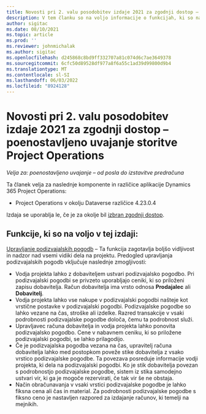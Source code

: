 ```yaml
---
title: Novosti pri 2. valu posodobitev izdaje 2021 za zgodnji dostop – poenostavljeno uvajanje storitve Project Operations
description: V tem članku so na voljo informacije o funkcijah, ki so na voljo v 2. valu posodobitev izdaje 2021 za zgodnji dostop poenostavljenega uvajanja storitve Project Operations.
author: sigitac
ms.date: 08/10/2021
ms.topic: article
ms.prod: ''
ms.reviewer: johnmichalak
ms.author: sigitac
ms.openlocfilehash: d245868c8bd9ff332707a81c074d6c7ae3649378
ms.sourcegitcommit: 6cfc50d89528df977a8f6a55c1ad39d99800d9b4
ms.translationtype: MT
ms.contentlocale: sl-SI
ms.lasthandoff: 06/03/2022
ms.locfileid: "8924128"
---
```

# <a name="whats-new-2021-wave-2-early-access---project-operations-lite-deployment"></a>Novosti pri 2. valu posodobitev izdaje 2021 za zgodnji dostop – poenostavljeno uvajanje storitve Project Operations

_Velja za: poenostavljeno uvajanje – od posla do izstavitve predračuna_

Ta članek velja za naslednje komponente in različice aplikacije Dynamics 365 Project Operations:

  - Project Operations v okolju Dataverse različice 4.23.0.4

Izdaja se uporablja le, če je za okolje bil [izbran zgodnji dostop](/power-platform/admin/opt-in-early-access-updates#how-to-enable-early-access-updates).

## <a name="features-included-in-this-release"></a>Funkcije, ki so na voljo v tej izdaji:

[Upravljanje podizvajalskih pogodb](/dynamics365/project-operations/pro/subcontracting/managing-subcontracts-overview) – Ta funkcija zagotavlja boljšo vidljivost in nadzor nad vsemi vidiki dela na projektu. Predogled upravljanja podizvajalskih pogodb vključuje naslednje zmogljivosti:

  - Vodja projekta lahko z dobaviteljem ustvari podizvajalsko pogodbo. Pri podizvajalski pogodbi se privzeto uporabljajo ceniki, ki so priloženi zapisu dobavitelja. Račun dobavitelja ima vrsto odnosa **Prodajalec** ali **Dobavitelj**.
  - Vodja projekta lahko vse nakupe v podizvajalski pogodbi našteje kot vrstične postavke v podizvajalski pogodbi. Podizvajalske pogodbe so lahko vezane na čas, stroške ali izdelke. Razred transakcije v vsaki podrobnosti podizvajalske pogodbe določa, čemu ta podrobnost služi.
  - Upravljavec računa dobavitelja in vodja projekta lahko ponovita podizvajalsko pogodbo. Cene v nabavnem ceniku, ki so priložene podizvajalski pogodbi, se lahko prilagodijo.
  - Če je podizvajalska pogodba vezana na čas, upravitelj računa dobavitelja lahko med postopkom poveže stike dobavitelja z vsako vrstico podizvajalske pogodbe. Ta povezava posreduje informacije vodji projekta, ki dela na podizvajalski pogodbi. Ko je stik dobavitelja povezan s podrobnostjo podizvajalske pogodbe, sistem iz stika samodejno ustvari vir, ki ga je mogoče rezervirati, če tak vir še ne obstaja.
  - Način obračunavanja v vsaki vrstici podizvajalske pogodbe je lahko fiksna cena ali čas in material. Za podrobnosti podizvajalske pogodbe s fiksno ceno je nastavljen razpored za izdajanje računov, ki temelji na mejnikih.
